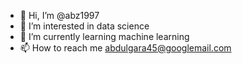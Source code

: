 - 👋 Hi, I’m @abz1997
- 👀 I’m interested in data science
- 🌱 I’m currently learning machine learning
- 📫 How to reach me abdulgara45@googlemail.com

<!---
abz1997/abz1997 is a ✨ special ✨ repository because its `README.md` (this file) appears on your GitHub profile.
You can click the Preview link to take a look at your changes.
--->
